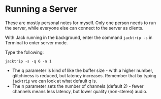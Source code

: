# Running a Server

These are mostly personal notes for myself. Only one person needs to run the server, while everyone else can connect to the server as clients.

With Jack running in the background, enter the command `jacktrip -s` in Terminal to enter server mode.

Type the following:
```
jacktrip -s -q 6 -n 1
```
- The q parameter is kind of like the buffer size - with a higher number, glitchiness is reduced, but latency increases. Remember that by typing `jacktrip` we can look at what default q is.
- The n parameter sets the number of channels (default 2) - fewer channels means less latency, but lower quality (non-stereo) audio. 
